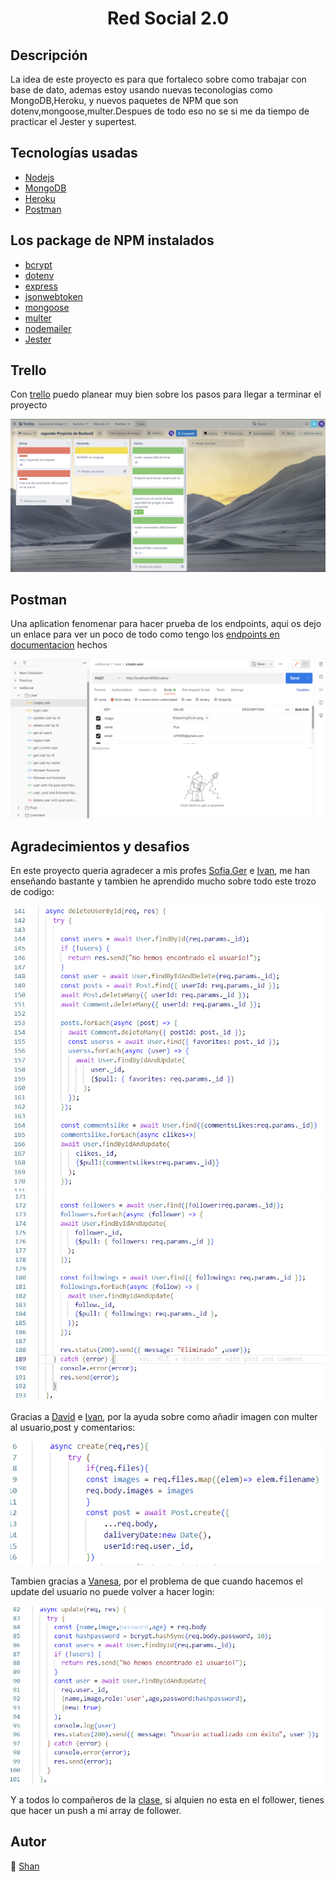 # <center>Red Social 2.0</center>

## Descripción

La idea de este proyecto es para que fortaleco sobre como trabajar con base de dato, ademas estoy usando nuevas teconologias como MongoDB,Heroku, y nuevos paquetes de NPM que son dotenv,mongoose,multer.Despues de todo eso no se si me da tiempo de practicar el Jester y supertest.

## Tecnologías usadas

* [Nodejs](https://nodejs.org/en/)
* [MongoDB](https://www.mongodb.com/)
* [Heroku](https://id.heroku.com/)
* [Postman](https://www.postman.com/)

## Los package de NPM instalados

* [bcrypt](https://www.npmjs.com/package/bcrypt)
* [dotenv](https://www.npmjs.com/package/dotenv)
* [express](https://www.npmjs.com/package/express)
* [jsonwebtoken](https://www.npmjs.com/package/jsonwebtoken)
* [mongoose](https://www.npmjs.com/package/mongoose)
* [multer](https://www.npmjs.com/package/multer)
* [nodemailer](https://www.npmjs.com/package/nodemailer)
* [Jester](https://www.npmjs.com/package/jester)


## Trello

Con [trello](https://trello.com/invite/b/AmVUTmbO/e34a9c1c5eb839cd8706afc115a70bb7/segundo-proyecto-de-backend) puedo planear muy bien sobre los pasos para llegar a terminar el proyecto

![Trello image](./assets/%E5%B1%8F%E5%B9%95%E6%88%AA%E5%9B%BE%202022-06-06%20205840.png)


## Postman

Una aplication fenomenar para hacer prueba de los endpoints, aqui os dejo un enlace para ver un poco de todo como tengo los [endpoints en documentacion](https://documenter.getpostman.com/view/21014325/Uz5JHFeA) hechos

![Postman image](./assets/%E5%B1%8F%E5%B9%95%E6%88%AA%E5%9B%BE%202022-06-06%20210624.png)



## Agradecimientos y desafios

En este proyecto queria agradecer a mis profes [Sofia](https://github.com/SofiaPinilla),[Ger](https://github.com/GeerDev) e [Ivan](https://github.com/ivanpuebla10), me han enseñando bastante y tambien he aprendido mucho sobre todo este trozo de codigo:

![Follower code](./assets/%E5%B1%8F%E5%B9%95%E6%88%AA%E5%9B%BE%202022-06-07%20181035.png)
![Follower code2.0](./assets/%E5%B1%8F%E5%B9%95%E6%88%AA%E5%9B%BE%202022-06-07%20181114.png)

Gracias a [David](https://github.com/Dubesor22) e [Ivan](https://github.com/ivanpuebla10), por la ayuda sobre como añadir imagen con multer al usuario,post y comentarios:

![multer](./assets/%E5%B1%8F%E5%B9%95%E6%88%AA%E5%9B%BE%202022-06-07%20204726.png)

Tambien gracias a [Vanesa](https://github.com/vaneebg), por el problema de que cuando hacemos el update del usuario no puede volver a hacer login:

![update user](./assets/%E5%B1%8F%E5%B9%95%E6%88%AA%E5%9B%BE%202022-06-07%20181142.png)

Y a todos lo compañeros de la [clase](https://github.com/tianfanshan?tab=followers), si alquien no esta en el follower, tienes que hacer un push a mi array de follower.


## Autor

:whale2: [Shan](https://github.com/tianfanshan)